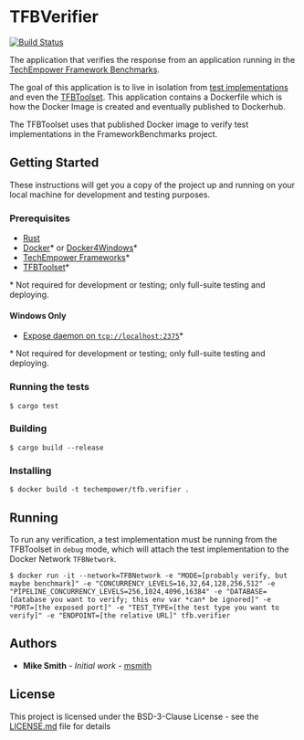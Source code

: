# TFBVerifier

[![Build Status](https://github.com/TechEmpower/TFBVerifier/workflows/build/badge.svg?branch=master&event=push)](https://github.com/TechEmpower/TFBVerifier/actions?query=workflow%3Abuild+branch%3Amaster)

The application that verifies the response from an application running in the
[TechEmpower Framework Benchmarks](https://github.com/TechEmpower/FrameworkBenchmarks).

The goal of this application is to live in isolation from 
[test implementations](https://github.com/TechEmpower/FrameworkBenchmarks) and 
even the [TFBToolset](https://github.com/TechEmpower/TFBToolset). This 
application contains a Dockerfile which is how the Docker Image is created and 
eventually published to Dockerhub.

The TFBToolset uses that published Docker image to verify test implementations
in the FrameworkBenchmarks project.

## Getting Started

These instructions will get you a copy of the project up and running on your 
local machine for development and testing purposes.

### Prerequisites

* [Rust](https://rustup.rs/)
* [Docker](https://docs.docker.com/engine/install/)* or [Docker4Windows](https://docs.docker.com/docker-for-windows/install/)*
* [TechEmpower Frameworks](https://github.com/TechEmpower/FrameworkBenchmarks)*
* [TFBToolset](https://github.com/TechEmpower/TFBToolset)*

\* Not required for development or testing; only full-suite testing and deploying.

#### Windows Only

* [Expose daemon on `tcp://localhost:2375`](https://docs.docker.com/docker-for-windows/#general)*

\* Not required for development or testing; only full-suite testing and deploying.

### Running the tests

```
$ cargo test
```

### Building

```
$ cargo build --release
```

### Installing

```
$ docker build -t techempower/tfb.verifier .
```

## Running

To run any verification, a test implementation must be running from the 
TFBToolset in `debug` mode, which will attach the test implementation to the
Docker Network `TFBNetwork`.

```
$ docker run -it --network=TFBNetwork -e "MODE=[probably verify, but maybe benchmark]" -e "CONCURRENCY_LEVELS=16,32,64,128,256,512" -e "PIPELINE_CONCURRENCY_LEVELS=256,1024,4096,16384" -e "DATABASE=[database you want to verify; this env var *can* be ignored]" -e "PORT=[the exposed port]" -e "TEST_TYPE=[the test type you want to verify]" -e "ENDPOINT=[the relative URL]" tfb.verifier
```

## Authors

* **Mike Smith** - *Initial work* - [msmith](https://github.com/msmith-techempower)

## License

This project is licensed under the BSD-3-Clause License - see the [LICENSE.md](LICENSE.md) file for details
